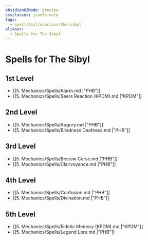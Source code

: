 ```yaml
---
obsidianUIMode: preview
cssclasses: json5e-note
tags:
  - spell/list/subclass/the-sibyl
aliases:
  - Spells for The Sibyl
---
```

# Spells for The Sibyl

## 1st Level

- [[5. Mechanics/Spells/Alarm.md \|"PHB"]] 
- [[5. Mechanics/Spells/Seers Reaction (KPDM).md \|"KPDM"]] 

## 2nd Level

- [[5. Mechanics/Spells/Augury.md \|"PHB"]] 
- [[5. Mechanics/Spells/Blindness Deafness.md \|"PHB"]] 

## 3rd Level

- [[5. Mechanics/Spells/Bestow Curse.md \|"PHB"]] 
- [[5. Mechanics/Spells/Clairvoyance.md \|"PHB"]] 

## 4th Level

- [[5. Mechanics/Spells/Confusion.md \|"PHB"]] 
- [[5. Mechanics/Spells/Divination.md \|"PHB"]] 

## 5th Level

- [[5. Mechanics/Spells/Eidetic Memory (KPDM).md \|"KPDM"]] 
- [[5. Mechanics/Spells/Legend Lore.md \|"PHB"]]
